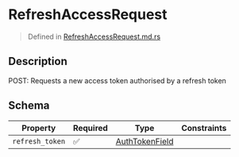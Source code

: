 # RefreshAccessRequest
> Defined in [RefreshAccessRequest.md.rs](../../../../../interface/src/interface/routes/auth/refresh_access.rs)

## Description
POST: Requests a new access token authorised by a refresh token

## Schema

| Property | Required | Type | Constraints |
| --- | --- | --- | --- |
| `refresh_token` | ✅ | [AuthTokenField](../../../fields/auth_token/AuthTokenField.md) |     | 


